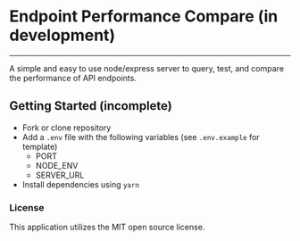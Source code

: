# Endpoint Performance Compare (in development)
---
A simple and easy to use node/express server to query, test, and compare the performance of API endpoints.

## Getting Started (incomplete)
- Fork or clone repository
- Add a `.env` file with the following variables (see `.env.example` for template)
  - PORT
  - NODE_ENV
  - SERVER_URL
- Install dependencies using `yarn`

### License
This application utilizes the MIT open source license.
